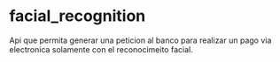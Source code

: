 # facial_recognition

Api que permita generar una peticion al banco para realizar un pago via electronica solamente con el reconocimeito facial.
